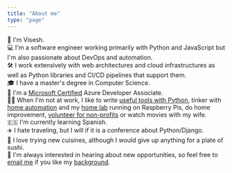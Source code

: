 ```yaml
---
title: "About me"
type: "page"
---
```


👋 I'm Visesh. \
💻 I'm a software engineer working primarily with Python and JavaScript but I'm also passionate about DevOps and automation. \
🛠️ I work extensively with web architectures and cloud infrastructures as well as Python libraries and CI/CD pipelines that support them. \
🎓 I have a master's degree in Computer Science. \
📜 I'm a [Microsoft Certified](https://www.linkedin.com/in/viseshprasad/details/certifications/) Azure Developer Associate. \
💆‍♂️ When I'm not at work, I like to write [useful tools with Python](https://github.com/viseshrp),
tinker with [home automation](https://www.home-assistant.io/) and my [home lab](https://github.com/viseshrp/homelab)
running on Raspberry Pis, do home improvement, [volunteer for non-profits](https://www.linkedin.com/in/viseshprasad/details/volunteering-experiences/) or watch movies with my wife. \
🇪🇸 I'm currently learning Spanish. \
✈️ I hate traveling, but I will if it is a conference about Python/Django. \
🍣 I love trying new cuisines, although I would give up anything for a plate of sushi. \
📧 I'm always interested in hearing about new opportunities, so feel free to [email me](mailto:viseshrprasad@gmail.com) if you like my [background](https://drive.google.com/file/d/0B6KvjIoOCo4denFodnh2akItZFU/view?usp=sharing).
